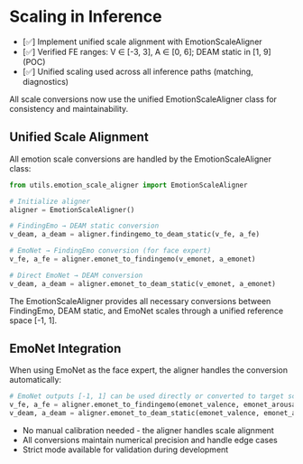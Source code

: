 # Scaling in Inference

- [✅] Implement unified scale alignment with EmotionScaleAligner
- [✅] Verified FE ranges: V ∈ [-3, 3], A ∈ [0, 6]; DEAM static in [1, 9] (POC)
- [✅] Unified scaling used across all inference paths (matching, diagnostics)

All scale conversions now use the unified EmotionScaleAligner class for consistency and maintainability.

## Unified Scale Alignment

All emotion scale conversions are handled by the EmotionScaleAligner class:

```python
from utils.emotion_scale_aligner import EmotionScaleAligner

# Initialize aligner
aligner = EmotionScaleAligner()

# FindingEmo → DEAM static conversion
v_deam, a_deam = aligner.findingemo_to_deam_static(v_fe, a_fe)

# EmoNet → FindingEmo conversion (for face expert)
v_fe, a_fe = aligner.emonet_to_findingemo(v_emonet, a_emonet)

# Direct EmoNet → DEAM conversion
v_deam, a_deam = aligner.emonet_to_deam_static(v_emonet, a_emonet)
```

The EmotionScaleAligner provides all necessary conversions between FindingEmo, DEAM static, and EmoNet scales through a unified reference space [-1, 1].

## EmoNet Integration

When using EmoNet as the face expert, the aligner handles the conversion automatically:

```python
# EmoNet outputs [-1, 1] can be used directly or converted to target scales
v_fe, a_fe = aligner.emonet_to_findingemo(emonet_valence, emonet_arousal)
v_deam, a_deam = aligner.emonet_to_deam_static(emonet_valence, emonet_arousal)
```

- No manual calibration needed - the aligner handles scale alignment
- All conversions maintain numerical precision and handle edge cases
- Strict mode available for validation during development
